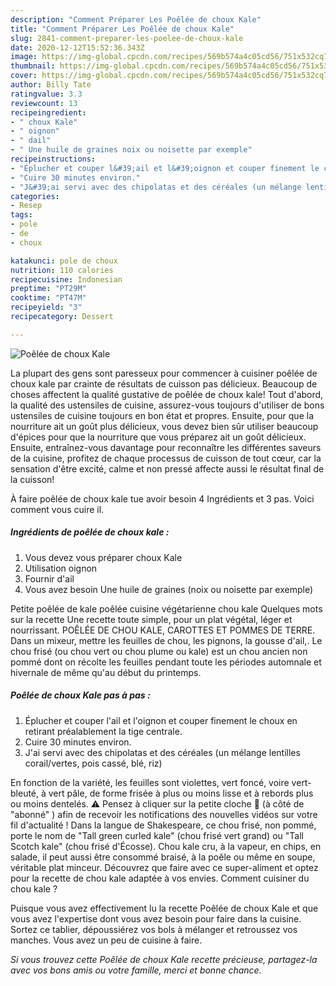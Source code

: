 ```yaml
---
description: "Comment Préparer Les Poêlée de choux Kale"
title: "Comment Préparer Les Poêlée de choux Kale"
slug: 2841-comment-preparer-les-poelee-de-choux-kale
date: 2020-12-12T15:52:36.343Z
image: https://img-global.cpcdn.com/recipes/569b574a4c05cd56/751x532cq70/poelee-de-choux-kale-photo-principale-de-la-recette.jpg
thumbnail: https://img-global.cpcdn.com/recipes/569b574a4c05cd56/751x532cq70/poelee-de-choux-kale-photo-principale-de-la-recette.jpg
cover: https://img-global.cpcdn.com/recipes/569b574a4c05cd56/751x532cq70/poelee-de-choux-kale-photo-principale-de-la-recette.jpg
author: Billy Tate
ratingvalue: 3.3
reviewcount: 13
recipeingredient:
- " choux Kale"
- " oignon"
- " dail"
- " Une huile de graines noix ou noisette par exemple"
recipeinstructions:
- "Éplucher et couper l&#39;ail et l&#39;oignon et couper finement le choux en retirant préalablement la tige centrale."
- "Cuire 30 minutes environ."
- "J&#39;ai servi avec des chipolatas et des céréales (un mélange lentilles corail/vertes, pois cassé, blé, riz)"
categories:
- Resep
tags:
- pole
- de
- choux

katakunci: pole de choux 
nutrition: 110 calories
recipecuisine: Indonesian
preptime: "PT29M"
cooktime: "PT47M"
recipeyield: "3"
recipecategory: Dessert

---
```



![Poêlée de choux Kale](https://img-global.cpcdn.com/recipes/569b574a4c05cd56/751x532cq70/poelee-de-choux-kale-photo-principale-de-la-recette.jpg)

La plupart des gens sont paresseux pour commencer à cuisiner poêlée de choux kale par crainte de résultats de cuisson pas délicieux. Beaucoup de choses affectent la qualité gustative de poêlée de choux kale! Tout d'abord, la qualité des ustensiles de cuisine, assurez-vous toujours d'utiliser de bons ustensiles de cuisine toujours en bon état et propres. Ensuite, pour que la nourriture ait un goût plus délicieux, vous devez bien sûr utiliser beaucoup d'épices pour que la nourriture que vous préparez ait un goût délicieux. Ensuite, entraînez-vous davantage pour reconnaître les différentes saveurs de la cuisine, profitez de chaque processus de cuisson de tout cœur, car la sensation d'être excité, calme et non pressé affecte aussi le résultat final de la cuisson!

<!--inarticleads1-->

À faire poêlée de choux kale tue avoir besoin 4 Ingrédients et 3 pas. Voici comment vous cuire il.

##### Ingrédients de poêlée de choux kale :

1. Vous devez vous préparer  choux Kale
1. Utilisation  oignon
1. Fournir  d&#39;ail
1. Vous avez besoin  Une huile de graines (noix ou noisette par exemple)


Petite poêlée de kale poêlée cuisine végétarienne chou kale Quelques mots sur la recette Une recette toute simple, pour un plat végétal, léger et nourrissant. POÊLÉE DE CHOU KALE, CAROTTES ET POMMES DE TERRE. Dans un mixeur, mettre les feuilles de chou, les pignons, la gousse d&#39;ail,. Le chou frisé (ou chou vert ou chou plume ou kale) est un chou ancien non pommé dont on récolte les feuilles pendant toute les périodes automnale et hivernale de même qu&#39;au début du printemps. 

<!--inarticleads2-->

##### Poêlée de choux Kale pas à pas :

1. Éplucher et couper l&#39;ail et l&#39;oignon et couper finement le choux en retirant préalablement la tige centrale.
1. Cuire 30 minutes environ.
1. J&#39;ai servi avec des chipolatas et des céréales (un mélange lentilles corail/vertes, pois cassé, blé, riz)


En fonction de la variété, les feuilles sont violettes, vert foncé, voire vert-bleuté, à vert pâle, de forme frisée à plus ou moins lisse et à rebords plus ou moins dentelés. ⚠️ Pensez à cliquer sur la petite cloche 🔔 (à côté de &#34;abonné&#34; ) afin de recevoir les notifications des nouvelles vidéos sur votre fil d&#39;actualité ! Dans la langue de Shakespeare, ce chou frisé, non pommé, porte le nom de &#34;Tall green curled kale&#34; (chou frisé vert grand) ou &#34;Tall Scotch kale&#34; (chou frisé d&#39;Écosse). Chou kale cru, à la vapeur, en chips, en salade, il peut aussi être consommé braisé, à la poêle ou même en soupe, véritable plat minceur. Découvrez que faire avec ce super-aliment et optez pour la recette de chou kale adaptée à vos envies. Comment cuisiner du chou kale ? 

<!--inarticleads1-->

<p>
Puisque vous avez effectivement lu la recette Poêlée de choux Kale et que vous avez l'expertise dont vous avez besoin pour faire dans la cuisine. Sortez ce tablier, dépoussiérez vos bols à mélanger et retroussez vos manches. Vous avez un peu de cuisine à faire.
</p>

<p>
<i>Si vous trouvez cette Poêlée de choux Kale recette précieuse, partagez-la avec vos bons amis ou votre famille, merci et bonne chance.</i>
</p>
